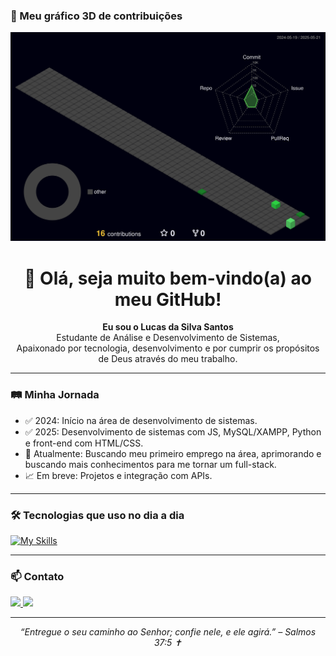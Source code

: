 
### 🧱 Meu gráfico 3D de contribuições

![3D Contributions](./profile-3d-contrib/profile-night-green.svg)

<h1 align="center">👋 Olá, seja muito bem-vindo(a) ao meu GitHub!</h1>

<p align="center">
  <strong>Eu sou o Lucas da Silva Santos</strong><br/>
  Estudante de Análise e Desenvolvimento de Sistemas,<br/>
  Apaixonado por tecnologia, desenvolvimento e por cumprir os propósitos de Deus através do meu trabalho.
</p>

---

### 🛤️ Minha Jornada

- ✅ 2024: Início na área de desenvolvimento de sistemas.
- ✅ 2025: Desenvolvimento de sistemas com JS, MySQL/XAMPP, Python e front-end com HTML/CSS.
- 🔄 Atualmente: Buscando meu primeiro emprego na área, aprimorando e buscando mais conhecimentos para me tornar um full-stack.
- 📈 Em breve: Projetos e integração com APIs.

---

### 🛠️ Tecnologias que uso no dia a dia
[![My Skills](https://skillicons.dev/icons?i=c,css,discord,figma,git,github,html,java,js,mysql,obsidian,postman,py,spring,vscode,windows&perline=8)](https://skillicons.dev)


---

### 📫 Contato

<div align="left">
  <a href="mailto:luknhai2006@gmail.com" target="_blank">
    <img src="https://img.shields.io/static/v1?message=Gmail&logo=gmail&label=&color=D14836&logoColor=white&labelColor=&style=for-the-badge" height="35" />
  </a>
  <a href="https://www.linkedin.com/in/lucas-da-silva-santos-51bb75251/" target="_blank">
    <img src="https://img.shields.io/static/v1?message=LinkedIn&logo=linkedin&label=&color=0077B5&logoColor=white&labelColor=&style=for-the-badge" height="35" />
  </a>
</div>

---

<p align="center"><em>“Entregue o seu caminho ao Senhor; confie nele, e ele agirá.” – Salmos 37:5 ✝️</em></p>
